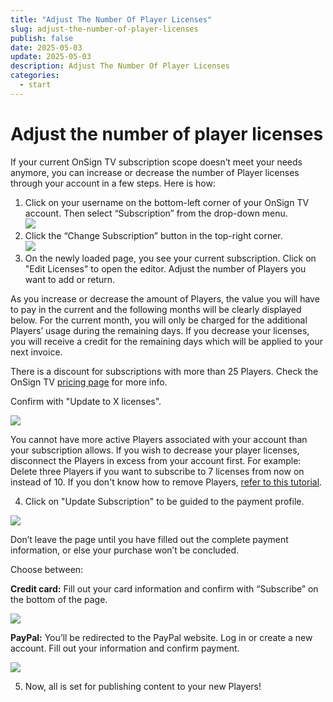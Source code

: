 ```yaml
---
title: "Adjust The Number Of Player Licenses"
slug: adjust-the-number-of-player-licenses
publish: false
date: 2025-05-03
update: 2025-05-03
description: Adjust The Number Of Player Licenses
categories:
  - start
---
```


Adjust the number of player licenses
====================================

If your current OnSign TV subscription scope doesn’t meet your needs anymore, you can increase or decrease the number of Player licenses through your account in a few steps. Here is how:

1. Click on your username on the bottom-left corner of your OnSign TV account. Then select “Subscription” from the drop-down menu.  
   ![](https://static.helpjuice.com/helpjuice_production/uploads/upload/image/23821/direct/1731661164868/d3513ec5-3ccc-476b-b94f-03f8151e699c.png)
2. Click the “Change Subscription” button in the top-right corner.  
   ![](https://static.helpjuice.com/helpjuice_production/uploads/upload/image/23821/direct/1731661178598/26bcbfa4-414f-4d5b-9dd8-4bd33ae639d1.png)
3. On the newly loaded page, you see your current subscription. Click on "Edit Licenses" to open the editor. Adjust the number of Players you want to add or return.

As you increase or decrease the amount of Players, the value you will have to pay in the current and the following months will be clearly displayed below. For the current month, you will only be charged for the additional Players’ usage during the remaining days. If you decrease your licenses, you will receive a credit for the remaining days which will be applied to your next invoice.

There is a discount for subscriptions with more than 25 Players. Check the OnSign TV [pricing page](https://onsign.tv/pricing/) for more info.

Confirm with "Update to X licenses".

![](https://static.helpjuice.com/helpjuice_production/uploads/upload/image/23821/direct/1731661229524/458c42b1-197e-4c62-827c-0d92a142fe86.png)

You cannot have more active Players associated with your account than your subscription allows. If you wish to decrease your player licenses, disconnect the Players in excess from your account first. For example: Delete three Players if you want to subscribe to 7 licenses from now on instead of 10. If you don't know how to remove Players, [refer to this tutorial](/basic-player-operations/detaching-hardware-device).

4. Click on "Update Subscription" to be guided to the payment profile.

![](https://static.helpjuice.com/helpjuice_production/uploads/upload/image/23821/direct/1731661276682/b761585f-9c63-45af-823f-447f0b22e043.png)

Don’t leave the page until you have filled out the complete payment information, or else your purchase won’t be concluded.

Choose between:

**Credit card:** Fill out your card information and confirm with “Subscribe” on the bottom of the page.

![](https://static.helpjuice.com/helpjuice_production/uploads/upload/image/23821/direct/1731661314204/0ffd6f71-10db-44de-81a2-7b9240a0f302.png)

**PayPal:** You’ll be redirected to the PayPal website. Log in or create a new account. Fill out your information and confirm payment.

![](https://static.helpjuice.com/helpjuice_production/uploads/upload/image/23821/direct/1731661330969/37f872cb-c81e-4058-ba65-6a1f87a37574.png)

5. Now, all is set for publishing content to your new Players!
